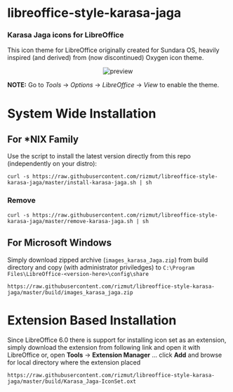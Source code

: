 # libreoffice-style-karasa-jaga
### Karasa Jaga icons for LibreOffice

This icon theme for LibreOffice originally created for Sundara OS, heavily inspired (and derived) from (now discontinued) Oxygen icon theme.

<p align="center">
  <img src="https://github.com/rizmut/libreoffice-style-karasa-jaga/raw/master/preview.png" alt="preview"/>
</p>

**NOTE:** Go to _Tools_ → _Options_ → _LibreOffice_ → _View_ to enable the theme.

# System Wide Installation
## For *NIX Family 

Use the script to install the latest version directly from this repo (independently on your distro):
```
curl -s https://raw.githubusercontent.com/rizmut/libreoffice-style-karasa-jaga/master/install-karasa-jaga.sh | sh
```
### Remove
```
curl -s https://raw.githubusercontent.com/rizmut/libreoffice-style-karasa-jaga/master/remove-karasa-jaga.sh | sh
```

## For Microsoft Windows 

Simply download zipped archive (```images_karasa_Jaga.zip```) from build directory and copy (with administrator priviledges) to ```C:\Program Files\LibreOffice-<version-here>\config\share```

```
https://raw.githubusercontent.com/rizmut/libreoffice-style-karasa-jaga/master/build/images_karasa_jaga.zip

```


# Extension Based Installation

Since LibreOffice 6.0 there is support for installing icon set as an extension, simply download the extension from following link and open it with LibreOffice or, open __Tools__ → __Extension Manager__ ... click __Add__ and browse for local directory where the extension placed

```
https://raw.githubusercontent.com/rizmut/libreoffice-style-karasa-jaga/master/build/Karasa_Jaga-IconSet.oxt

```

